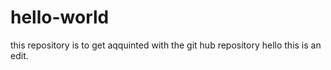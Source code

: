 # hello-world
this repository is to get aqquinted with the git hub repository
hello this is an edit.
